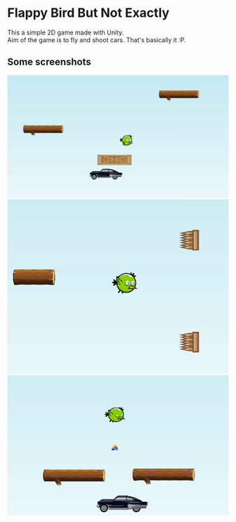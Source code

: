 # Flappy Bird But Not Exactly
This a simple 2D game made with Unity.  
Aim of the game is to fly and shoot cars. That's basically it :P. 

## Some screenshots
![](Screenshots/scr1.png)
![](Screenshots/scr2.png)
![](Screenshots/scr3.png)
